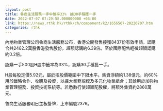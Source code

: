 ```yaml
---
layout: post
title: 魯商生活服務一手中籤率33%　抽30手穩獲一手
date: 2022-07-07 07:29:58.000000000 +08:00
link: https://news.rthk.hk/rthk/ch/component/k2/1656567-20220707.htm
categories: rthk
---
```


內地物業管理公司魯商生活服務公布，香港公開發售接獲8437份有效申請，認購合共2462.2萬股香港發售股份，超額認購約6.39倍。至於國際配售輕微超額認購約0.2倍。

認購一手500股H股中籤率為33%，認購30手穩獲一手。

H股每股定價5.92元，屬於招股價範圍中下限水平。集資淨額約1.38億元，約60%用於戰略合作、收購及投資，以擴大業務規模及多元化物業組合；其餘用於加強物業管理服務、投資技術系統等。若悉數行使超額配股權，將額外集資約2860萬元。

魯商生活服務明日主板掛牌，上市編號2376。
